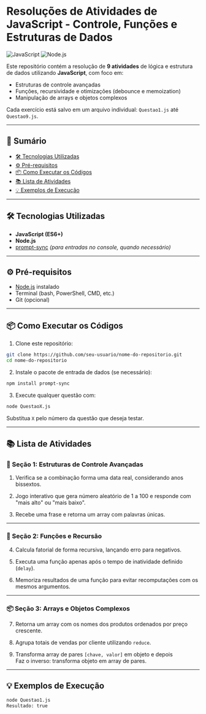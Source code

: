 # Resoluções de Atividades de JavaScript - Controle, Funções e Estruturas de Dados

![JavaScript](https://img.shields.io/badge/JavaScript-F7DF1E?style=for-the-badge&logo=javascript&logoColor=black)
![Node.js](https://img.shields.io/badge/Node.js-339933?style=for-the-badge&logo=node.js&logoColor=white)

Este repositório contém a resolução de **9 atividades** de lógica e estrutura de dados utilizando **JavaScript**, com foco em:

- Estruturas de controle avançadas
- Funções, recursividade e otimizações (debounce e memoization)
- Manipulação de arrays e objetos complexos

Cada exercício está salvo em um arquivo individual: `Questao1.js` até `Questao9.js`.

---

## 📌 Sumário

- [🛠️ Tecnologias Utilizadas](#️-tecnologias-utilizadas)
- [⚙️ Pré-requisitos](#️-pré-requisitos)
- [📦 Como Executar os Códigos](#-como-executar-os-códigos)
- [📚 Lista de Atividades](#-lista-de-atividades)
- [💡 Exemplos de Execução](#-exemplos-de-execução)

---

## 🛠️ Tecnologias Utilizadas

- **JavaScript (ES6+)**
- **Node.js**
- [prompt-sync](https://www.npmjs.com/package/prompt-sync) *(para entradas no console, quando necessário)*

---

## ⚙️ Pré-requisitos

- [Node.js](https://nodejs.org) instalado
- Terminal (bash, PowerShell, CMD, etc.)
- Git (opcional)

---

## 📦 Como Executar os Códigos

1. Clone este repositório:

```bash
git clone https://github.com/seu-usuario/nome-do-repositorio.git
cd nome-do-repositorio
```

2. Instale o pacote de entrada de dados (se necessário):

```bash
npm install prompt-sync
```

3. Execute qualquer questão com:

```bash
node QuestaoX.js
```

Substitua `X` pelo número da questão que deseja testar.

---

## 📚 Lista de Atividades

### 🔁 Seção 1: Estruturas de Controle Avançadas
1. Verifica se a combinação forma uma data real, considerando anos bissextos.

2. Jogo interativo que gera número aleatório de 1 a 100 e responde com "mais alto" ou "mais baixo".

3. Recebe uma frase e retorna um array com palavras únicas.

---

### 🧠 Seção 2: Funções e Recursão

4. Calcula fatorial de forma recursiva, lançando erro para negativos.

5. Executa uma função apenas após o tempo de inatividade definido (`delay`).

6. Memoriza resultados de uma função para evitar recomputações com os mesmos argumentos.

---

### 📦 Seção 3: Arrays e Objetos Complexos

7. Retorna um array com os nomes dos produtos ordenados por preço crescente.

8. Agrupa totais de vendas por cliente utilizando `reduce`.

9. Transforma array de pares `[chave, valor]` em objeto e depois  
   Faz o inverso: transforma objeto em array de pares.

---

## 💡 Exemplos de Execução

```bash
node Questao1.js
Resultado: true
```
